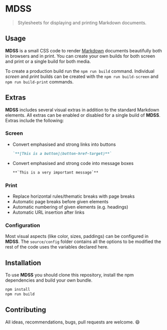 # MDSS

> Stylesheets for displaying and printing Markdown documents.

## Usage

**MDSS** is a small CSS code to render [Markdown](https://en.wikipedia.org/wiki/Markdown) documents beautifully both in browsers and in print. You can create your own builds for both screen and print or a single build for both media.

To create a production build run the `npm run build` command. Individual *screen* and *print* builds can be created with the `npm run build-screen` and `npm run build-print` commands. 

## Extras

**MDSS** includes several visual extras in addition to the standard Markdown elements. All extras can be enabled or disabled for a single build of **MDSS**. Extras include the following:

### Screen

- Convert emphasised and strong links into buttons
  ```markdown
  `**[This is a button](button-href-target)**`
  ```
- Convert emphasised and strong code into message boxes
  ```markdown
  **`This is a very important message`**
  ```

### Print

- Replace horizontal rules/thematic breaks with page breaks
- Automatic page breaks before given elements
- Automatic numbering of given elements (e.g. headings)
- Automatic URL insertion after links

### Configuration

Most visual aspects (like color, sizes, paddings) can be configured in **MDSS**. The `source/config` folder contains all the options to be modified the rest of the code uses the variables declared here.

## Installation

To use **MDSS** you should clone this repository, install the npm dependencies and build your own bundle.

```bash
npm install
npm run build
```

## Contributing

All ideas, recommendations, bugs, pull requests are welcome. :smile:
